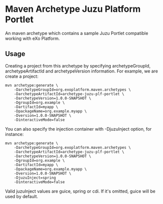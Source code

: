 Maven Archetype Juzu Platform Portlet
=====================

An maven archetype which contains a sample Juzu Portlet compatible working with eXo Platform.

## Usage

Creating a project from this archetype by specifying archetypeGroupId, archetypeArtifactId and archetypeVersion information.
For example, we are create a project:

```
mvn archetype:generate \
    -DarchetypeGroupId=org.exoplatform.maven.archetypes \
    -DarchetypeArtifactId=archetype-juzu-plf-portlet \
    -DarchetypeVersion=1.0.0-SNAPSHOT \
    -DgroupId=org.example \
    -DartifactId=myapp \
    -DpackageName=org.example.myapp \
    -Dversion=1.0.0-SNAPSHOT \
    -DinteractiveMode=false
```

You can also specify the injection container with -DjuzuInject option, for instance:

```
mvn archetype:generate \
    -DarchetypeGroupId=org.exoplatform.maven.archetypes \
    -DarchetypeArtifactId=archetype-juzu-plf-portlet \
    -DarchetypeVersion=1.0.0-SNAPSHOT \
    -DgroupId=org.example \
    -DartifactId=myapp \
    -DpackageName=org.example.myapp \
    -Dversion=1.0.0-SNAPSHOT \
    -DjuzuInject=spring
    -DinteractiveMode=false
```

Valid juzuInject values are guice, spring or cdi. If it's omitted, guice will be used by default.
